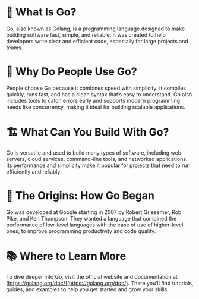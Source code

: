 # 🧠 What Is Go?

Go, also known as Golang, is a programming language designed to make building software fast, simple, and reliable. It was created to help developers write clear and efficient code, especially for large projects and teams.

# 🚀 Why Do People Use Go?

People choose Go because it combines speed with simplicity. It compiles quickly, runs fast, and has a clean syntax that’s easy to understand. Go also includes tools to catch errors early and supports modern programming needs like concurrency, making it ideal for building scalable applications.

# 🏗️ What Can You Build With Go?

Go is versatile and used to build many types of software, including web servers, cloud services, command-line tools, and networked applications. Its performance and simplicity make it popular for projects that need to run efficiently and reliably.

# 📜 The Origins: How Go Began

Go was developed at Google starting in 2007 by Robert Griesemer, Rob Pike, and Ken Thompson. They wanted a language that combined the performance of low-level languages with the ease of use of higher-level ones, to improve programming productivity and code quality.

# 📚 Where to Learn More

To dive deeper into Go, visit the official website and documentation at [https://golang.org/doc/](https://golang.org/doc/). There you’ll find tutorials, guides, and examples to help you get started and grow your skills.
